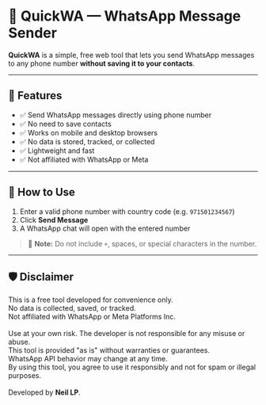 # 📱 QuickWA — WhatsApp Message Sender

**QuickWA** is a simple, free web tool that lets you send WhatsApp messages to any phone number **without saving it to your contacts**.

---

## 🚀 Features

- ✅ Send WhatsApp messages directly using phone number
- ✅ No need to save contacts
- ✅ Works on mobile and desktop browsers
- ✅ No data is stored, tracked, or collected
- ✅ Lightweight and fast
- ✅ Not affiliated with WhatsApp or Meta

---

## 🔧 How to Use

1. Enter a valid phone number with country code (e.g. `971501234567`)
2. Click **Send Message**
3. A WhatsApp chat will open with the entered number

> 📌 **Note:** Do not include `+`, spaces, or special characters in the number.

---

## 🛡️ Disclaimer

This is a free tool developed for convenience only.<br>
No data is collected, saved, or tracked.<br>
Not affiliated with WhatsApp or Meta Platforms Inc.<br><br>
Use at your own risk. The developer is not responsible for any misuse or abuse.<br>
This tool is provided "as is" without warranties or guarantees.<br>
WhatsApp API behavior may change at any time.<br>
By using this tool, you agree to use it responsibly and not for spam or illegal purposes.<br><br>
Developed by **Neil LP**.